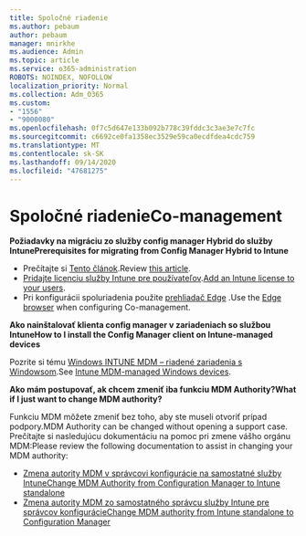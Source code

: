 ```yaml
---
title: Spoločné riadenie
ms.author: pebaum
author: pebaum
manager: mnirkhe
ms.audience: Admin
ms.topic: article
ms.service: o365-administration
ROBOTS: NOINDEX, NOFOLLOW
localization_priority: Normal
ms.collection: Adm_O365
ms.custom:
- "1556"
- "9000080"
ms.openlocfilehash: 0f7c5d647e133b092b778c39fddc3c3ae3e7c7fc
ms.sourcegitcommit: c6692ce0fa1358ec3529e59ca0ecdfdea4cdc759
ms.translationtype: MT
ms.contentlocale: sk-SK
ms.lasthandoff: 09/14/2020
ms.locfileid: "47681275"
---
```

# <a name="co-management"></a><span data-ttu-id="b68c2-102">Spoločné riadenie</span><span class="sxs-lookup"><span data-stu-id="b68c2-102">Co-management</span></span>

<span data-ttu-id="b68c2-103">**Požiadavky na migráciu zo služby config manager Hybrid do služby Intune**</span><span class="sxs-lookup"><span data-stu-id="b68c2-103">**Prerequisites for migrating from Config Manager Hybrid to Intune**</span></span>

- <span data-ttu-id="b68c2-104">Prečítajte si [Tento článok](https://docs.microsoft.com/configmgr/mdm/deploy-use/migrate-hybridmdm-to-intunesa).</span><span class="sxs-lookup"><span data-stu-id="b68c2-104">Review [this article](https://docs.microsoft.com/configmgr/mdm/deploy-use/migrate-hybridmdm-to-intunesa).</span></span>
- <span data-ttu-id="b68c2-105">[Pridajte licenciu služby Intune pre používateľov](https://docs.microsoft.com/intune/licenses-assign).</span><span class="sxs-lookup"><span data-stu-id="b68c2-105">[Add an Intune license to your users](https://docs.microsoft.com/intune/licenses-assign).</span></span>
- <span data-ttu-id="b68c2-106">Pri konfigurácii spoluriadenia použite [prehliadač Edge](https://www.microsoft.com/windows/microsoft-edge) .</span><span class="sxs-lookup"><span data-stu-id="b68c2-106">Use the [Edge browser](https://www.microsoft.com/windows/microsoft-edge) when configuring Co-management.</span></span>

<span data-ttu-id="b68c2-107">**Ako nainštalovať klienta config manager v zariadeniach so službou Intune**</span><span class="sxs-lookup"><span data-stu-id="b68c2-107">**How to I install the Config Manager client on Intune-managed devices**</span></span>

<span data-ttu-id="b68c2-108">Pozrite si tému [Windows INTUNE MDM – riadené zariadenia s Windowsom](https://docs.microsoft.com/configmgr/core/clients/deploy/deploy-clients-to-windows-computers#bkmk_mdm).</span><span class="sxs-lookup"><span data-stu-id="b68c2-108">See [Intune MDM-managed Windows devices](https://docs.microsoft.com/configmgr/core/clients/deploy/deploy-clients-to-windows-computers#bkmk_mdm).</span></span>

<span data-ttu-id="b68c2-109">**Ako mám postupovať, ak chcem zmeniť iba funkciu MDM Authority?**</span><span class="sxs-lookup"><span data-stu-id="b68c2-109">**What if I just want to change MDM authority?**</span></span>

<span data-ttu-id="b68c2-110">Funkciu MDM môžete zmeniť bez toho, aby ste museli otvoriť prípad podpory.</span><span class="sxs-lookup"><span data-stu-id="b68c2-110">MDM Authority can be changed without opening a support case.</span></span> <span data-ttu-id="b68c2-111">Prečítajte si nasledujúcu dokumentáciu na pomoc pri zmene vášho orgánu MDM:</span><span class="sxs-lookup"><span data-stu-id="b68c2-111">Please review the following documentation to assist in changing your MDM authority:</span></span>

- [<span data-ttu-id="b68c2-112">Zmena autority MDM v správcovi konfigurácie na samostatné služby Intune</span><span class="sxs-lookup"><span data-stu-id="b68c2-112">Change MDM Authority from Configuration Manager to Intune standalone</span></span>](https://docs.microsoft.com/configmgr/mdm/deploy-use/migrate-change-mdm-authority)
- [<span data-ttu-id="b68c2-113">Zmena autority MDM zo samostatného správcu služby Intune pre správcov konfigurácie</span><span class="sxs-lookup"><span data-stu-id="b68c2-113">Change MDM authority from Intune standalone to Configuration Manager</span></span>](https://docs.microsoft.com/configmgr/mdm/deploy-use/change-mdm-authority)
